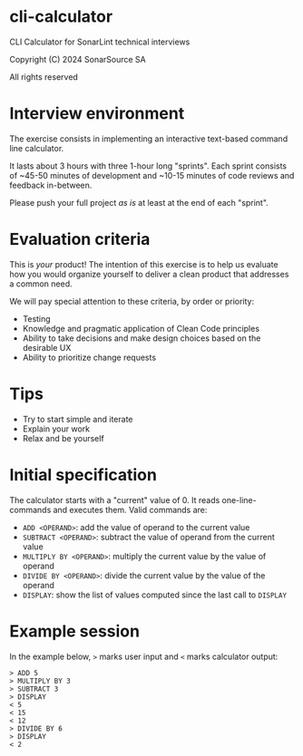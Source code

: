 # cli-calculator

CLI Calculator for SonarLint technical interviews

Copyright (C) 2024 SonarSource SA

All rights reserved

# Interview environment

The exercise consists in implementing an interactive text-based command line calculator.

It lasts about 3 hours with three 1-hour long "sprints". Each sprint consists of ~45-50 minutes of development and ~10-15 minutes of code reviews and feedback in-between.

Please push your full project _as is_ at least at the end of each "sprint".

# Evaluation criteria

This is _your_ product! The intention of this exercise is to help us evaluate how you would organize yourself to deliver a clean product that addresses a common need.

We will pay special attention to these criteria, by order or priority:

- Testing
- Knowledge and pragmatic application of Clean Code principles
- Ability to take decisions and make design choices based on the desirable UX
- Ability to prioritize change requests

# Tips

- Try to start simple and iterate
- Explain your work
- Relax and be yourself

# Initial specification

The calculator starts with a "current" value of 0. It reads one-line-commands and executes them. Valid commands are:

- `ADD <OPERAND>`: add the value of operand to the current value
- `SUBTRACT <OPERAND>`: subtract the value of operand from the current value
- `MULTIPLY BY <OPERAND>`: multiply the current value by the value of operand
- `DIVIDE BY <OPERAND>`: divide the current value by the value of the operand
- `DISPLAY`: show the list of values computed since the last call to `DISPLAY`

# Example session

In the example below, `>` marks user input and `<` marks calculator output:

    > ADD 5
    > MULTIPLY BY 3
    > SUBTRACT 3
    > DISPLAY
    < 5
    < 15
    < 12
    > DIVIDE BY 6
    > DISPLAY
    < 2
